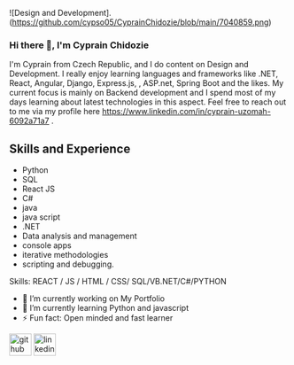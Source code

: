 ![Design and Development].(https://github.com/cypso05/CyprainChidozie/blob/main/7040859.png)

### Hi there 👋, I'm Cyprain Chidozie
I'm Cyprain from Czech Republic, and I do content on Design and Development. I really enjoy learning languages and frameworks like .NET, React, Angular,  Django, Express.js, , ASP.net, Spring Boot and the likes. My current focus is mainly on Backend development and I spend most of my days learning about latest technologies in this aspect. Feel free to reach out to me via my profile here https://www.linkedin.com/in/cyprain-uzomah-6092a71a7 . 

## Skills and Experience
* Python
* SQL
* React JS
* C#
* java
* java script
* .NET
* Data analysis and management
* console apps
* iterative methodologies
* scripting and debugging. 

Skills:  REACT / JS / HTML / CSS/ SQL/VB.NET/C#/PYTHON

- 🔭 I’m currently working on My Portfolio 
- 🌱 I’m currently learning Python  and javascript 
- ⚡ Fun fact: Open minded and fast learner 


[<img src='https://cdn.jsdelivr.net/npm/simple-icons@3.0.1/icons/github.svg' alt='github' height='40'>](https://github.com/cypso05)  [<img src='https://cdn.jsdelivr.net/npm/simple-icons@3.0.1/icons/linkedin.svg' alt='linkedin' height='40'>](https://www.linkedin.com/in/https://www.linkedin.com/in/cyprain-uzomah-6092a71a7/)  

